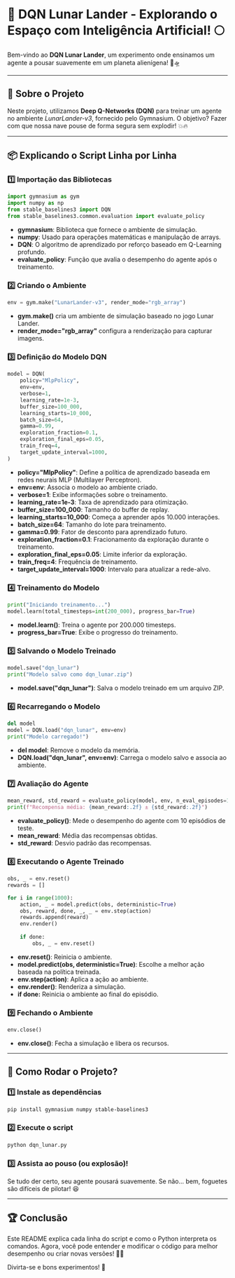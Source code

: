 # 🚀 DQN Lunar Lander - Explorando o Espaço com Inteligência Artificial! 🌕

Bem-vindo ao **DQN Lunar Lander**, um experimento onde ensinamos um agente a pousar suavemente em um planeta alienígena! 🌌🛸

---

## 🤖 Sobre o Projeto

Neste projeto, utilizamos **Deep Q-Networks (DQN)** para treinar um agente no ambiente *LunarLander-v3*, fornecido pelo Gymnasium. O objetivo? Fazer com que nossa nave pouse de forma segura sem explodir! 💥🔥

---

## 📦 Explicando o Script Linha por Linha

### 1️⃣ Importação das Bibliotecas
```python
import gymnasium as gym
import numpy as np
from stable_baselines3 import DQN
from stable_baselines3.common.evaluation import evaluate_policy
```
- **gymnasium**: Biblioteca que fornece o ambiente de simulação.
- **numpy**: Usado para operações matemáticas e manipulação de arrays.
- **DQN**: O algoritmo de aprendizado por reforço baseado em Q-Learning profundo.
- **evaluate_policy**: Função que avalia o desempenho do agente após o treinamento.

### 2️⃣ Criando o Ambiente
```python
env = gym.make("LunarLander-v3", render_mode="rgb_array")
```
- **gym.make()** cria um ambiente de simulação baseado no jogo Lunar Lander.
- **render_mode="rgb_array"** configura a renderização para capturar imagens.

### 3️⃣ Definição do Modelo DQN
```python
model = DQN(
    policy="MlpPolicy",
    env=env,
    verbose=1,
    learning_rate=1e-3,
    buffer_size=100_000,
    learning_starts=10_000,
    batch_size=64,
    gamma=0.99,
    exploration_fraction=0.1,
    exploration_final_eps=0.05,
    train_freq=4,
    target_update_interval=1000,
)
```
- **policy="MlpPolicy"**: Define a política de aprendizado baseada em redes neurais MLP (Multilayer Perceptron).
- **env=env**: Associa o modelo ao ambiente criado.
- **verbose=1**: Exibe informações sobre o treinamento.
- **learning_rate=1e-3**: Taxa de aprendizado para otimização.
- **buffer_size=100_000**: Tamanho do buffer de replay.
- **learning_starts=10_000**: Começa a aprender após 10.000 interações.
- **batch_size=64**: Tamanho do lote para treinamento.
- **gamma=0.99**: Fator de desconto para aprendizado futuro.
- **exploration_fraction=0.1**: Fracionamento da exploração durante o treinamento.
- **exploration_final_eps=0.05**: Limite inferior da exploração.
- **train_freq=4**: Frequência de treinamento.
- **target_update_interval=1000**: Intervalo para atualizar a rede-alvo.

### 4️⃣ Treinamento do Modelo
```python
print("Iniciando treinamento...")
model.learn(total_timesteps=int(200_000), progress_bar=True)
```
- **model.learn()**: Treina o agente por 200.000 timesteps.
- **progress_bar=True**: Exibe o progresso do treinamento.

### 5️⃣ Salvando o Modelo Treinado
```python
model.save("dqn_lunar")
print("Modelo salvo como dqn_lunar.zip")
```
- **model.save("dqn_lunar")**: Salva o modelo treinado em um arquivo ZIP.

### 6️⃣ Recarregando o Modelo
```python
del model
model = DQN.load("dqn_lunar", env=env)
print("Modelo carregado!")
```
- **del model**: Remove o modelo da memória.
- **DQN.load("dqn_lunar", env=env)**: Carrega o modelo salvo e associa ao ambiente.

### 7️⃣ Avaliação do Agente
```python
mean_reward, std_reward = evaluate_policy(model, env, n_eval_episodes=10)
print(f"Recompensa média: {mean_reward:.2f} ± {std_reward:.2f}")
```
- **evaluate_policy()**: Mede o desempenho do agente com 10 episódios de teste.
- **mean_reward**: Média das recompensas obtidas.
- **std_reward**: Desvio padrão das recompensas.

### 8️⃣ Executando o Agente Treinado
```python
obs, _ = env.reset()
rewards = []

for i in range(1000):
    action, _ = model.predict(obs, deterministic=True)
    obs, reward, done, _, _ = env.step(action)
    rewards.append(reward)
    env.render()
    
    if done:
        obs, _ = env.reset()
```
- **env.reset()**: Reinicia o ambiente.
- **model.predict(obs, deterministic=True)**: Escolhe a melhor ação baseada na política treinada.
- **env.step(action)**: Aplica a ação ao ambiente.
- **env.render()**: Renderiza a simulação.
- **if done:** Reinicia o ambiente ao final do episódio.

### 9️⃣ Fechando o Ambiente
```python
env.close()
```
- **env.close()**: Fecha a simulação e libera os recursos.

---

## 🚀 Como Rodar o Projeto?

### 1️⃣ Instale as dependências
```bash
pip install gymnasium numpy stable-baselines3
```

### 2️⃣ Execute o script
```bash
python dqn_lunar.py
```

### 3️⃣ Assista ao pouso (ou explosão)!
Se tudo der certo, seu agente pousará suavemente. Se não... bem, foguetes são difíceis de pilotar! 😆

---

## 🏆 Conclusão
Este README explica cada linha do script e como o Python interpreta os comandos. Agora, você pode entender e modificar o código para melhor desempenho ou criar novas versões! 🚀😃

Divirta-se e bons experimentos! 🧪

